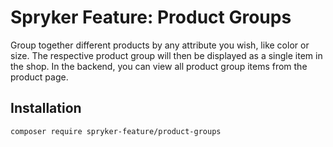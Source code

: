 # Spryker Feature: Product Groups

Group together different products by any attribute you wish, like color or size. The respective product group will then be displayed as a single item in the shop. In the backend, you can view all product group items from the product page.

## Installation

```
composer require spryker-feature/product-groups
```
